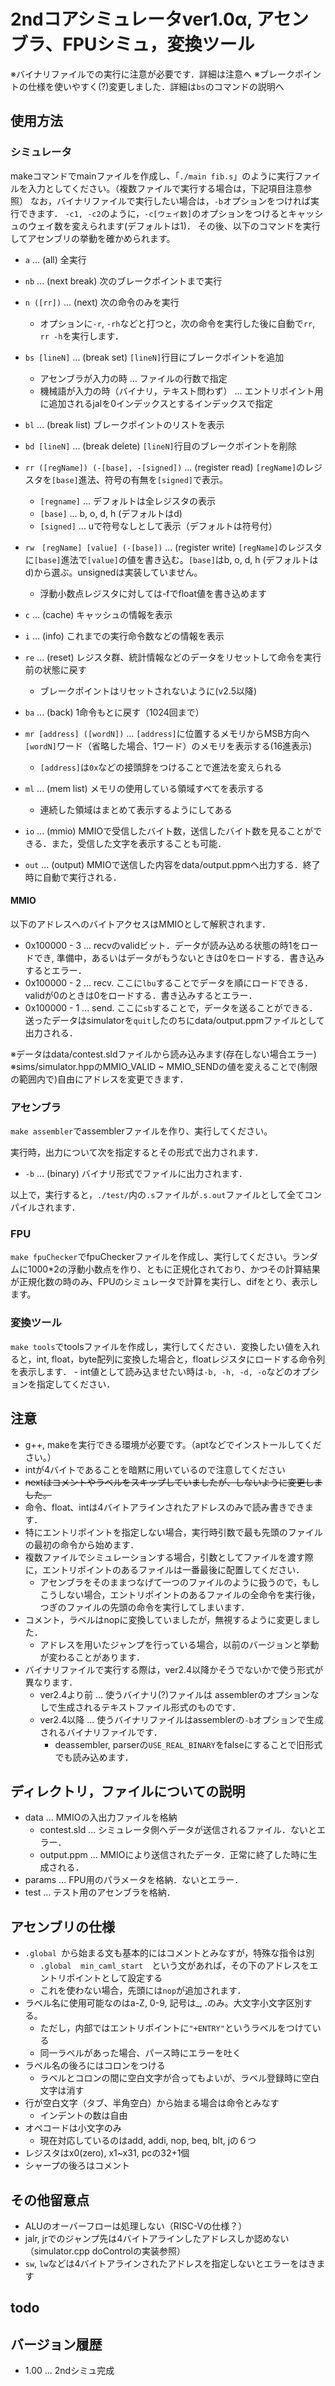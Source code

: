 
# 2ndコアシミュレータver1.0α, アセンブラ、FPUシミュ，変換ツール
※バイナリファイルでの実行に注意が必要です．詳細は注意へ
※ブレークポイントの仕様を使いやすく(?)変更しました．詳細は`bs`のコマンドの説明へ

## 使用方法
### シミュレータ
makeコマンドでmainファイルを作成し、「`./main fib.s`」のように実行ファイルを入力としてください。（複数ファイルで実行する場合は，下記項目注意参照）
なお，バイナリファイルで実行したい場合は，`-b`オプションをつければ実行できます．
`-c1, -c2`のように，`-c[ウェイ数]`のオプションをつけるとキャッシュのウェイ数を変えられます(デフォルトは1)．
その後、以下のコマンドを実行してアセンブリの挙動を確かめられます。
- `a`   ... (all) 全実行
- `nb`  ... (next break) 次のブレークポイントまで実行
- `n ([rr])`   ... (next) 次の命令のみを実行
    - オプションに`-r`, `-rh`などと打つと，次の命令を実行した後に自動で`rr`, `rr -h`を実行します．
- `bs [lineN]` ... (break set) `[lineN]`行目にブレークポイントを追加
    - アセンブラが入力の時 ... ファイルの行数で指定
    - 機械語が入力の時（バイナリ，テキスト問わず） ... エントリポイント用に追加されるjalを0インデックスとするインデックスで指定
- `bl`  ... (break list) ブレークポイントのリストを表示
- `bd [lineN]` ... (break delete) `[lineN]`行目のブレークポイントを削除
- `rr ([regName]) (-[base], -[signed])`  ... (register read) `[regName]`のレジスタを`[base]`進法、符号の有無を`[signed]`で表示。
    - `[regname]` ... デフォルトは全レジスタの表示
    - `[base]`    ... b, o, d, h (デフォルトはd)
    - `[signed]`  ... uで符号なしとして表示（デフォルトは符号付） 

- `rw　[regName] [value] (-[base])`  ... (register write) `[regName]`のレジスタに`[base]`進法で`[value]`の値を書き込む。`[base]`はb, o, d, h (デフォルトはd)から選ぶ。unsignedは実装していません。
    - 浮動小数点レジスタに対しては-fでfloat値を書き込めます
- `c`   ... (cache) キャッシュの情報を表示
- `i`   ... (info) これまでの実行命令数などの情報を表示
- `re`  ... (reset) レジスタ群、統計情報などのデータをリセットして命令を実行前の状態に戻す
    - ブレークポイントはリセットされないように(v2.5以降)
- `ba`   ... (back) 1命令もとに戻す（1024回まで）
- `mr [address] ([wordN])` ... `[address]`に位置するメモリからMSB方向へ`[wordN]`ワード（省略した場合、1ワード）のメモリを表示する(16進表示) 
    - `[address]`は`0x`などの接頭辞をつけることで進法を変えられる
- `ml`  ... (mem list) メモリの使用している領域すべてを表示する
    - 連続した領域はまとめて表示するようにしてある
- `io`  ... (mmio) MMIOで受信したバイト数，送信したバイト数を見ることができる．また，受信した文字を表示することも可能．
- `out` ... (output) MMIOで送信した内容をdata/output.ppmへ出力する．終了時に自動で実行される．
#### MMIO
以下のアドレスへのバイトアクセスはMMIOとして解釈されます．
- 0x100000 - 3 ... recvのvalidビット．データが読み込める状態の時1をロードでき, 準備中，あるいはデータがもうないときは0をロードする．書き込みするとエラー．
- 0x100000 - 2 ... recv. ここに`lbu`することでデータを順にロードできる．validが0のときは0をロードする．書き込みするとエラー．
- 0x100000 - 1 ... send. ここに`sb`することで，データを送ることができる．送ったデータはsimulatorを`quit`したのちにdata/output.ppmファイルとして出力される．

※データはdata/contest.sldファイルから読み込みます(存在しない場合エラー)
※sims/simulator.hppのMMIO_VALID ~ MMIO_SENDの値を変えることで(制限の範囲内で)自由にアドレスを変更できます．
### アセンブラ
`make assembler`でassemblerファイルを作り、実行してください。

実行時，出力について次を指定するとその形式で出力されます．
- `-b`   ... (binary) バイナリ形式でファイルに出力されます．

以上で，実行すると，`./test/`内の`.s`ファイルが`.s.out`ファイルとして全てコンパイルされます．


### FPU
`make fpuChecker`でfpuCheckerファイルを作成し、実行してください。ランダムに1000*2の浮動小数点を作り、ともに正規化されており、かつその計算結果が正規化数の時のみ、FPUのシミュレータで計算を実行し、difをとり、表示します。

### 変換ツール
`make tools`でtoolsファイルを作成し，実行してください．変換したい値を入れると，int, float，byte配列に変換した場合と，floatレジスタにロードする命令列を表示します．
    - int値として読み込ませたい時は`-b, -h, -d, -o`などのオプションを指定してください．


## 注意
- g++, makeを実行できる環境が必要です。（aptなどでインストールしてください。）
- intが4バイトであることを暗黙に用いているので注意してください
- ~~nextはコメントやラベルをスキップしていましたが、しないように変更しました。~~
- 命令、float、intは4バイトアラインされたアドレスのみで読み書きできます．
- 特にエントリポイントを指定しない場合，実行時引数で最も先頭のファイルの最初の命令から始めます．
- 複数ファイルでシミュレーションする場合，引数としてファイルを渡す際に，エントリポイントのあるファイルは一番最後に配置してください．
    - アセンブラをそのままつなげて一つのファイルのように扱うので，もしこうしない場合，エントリポイントのあるファイルの全命令を実行後，つぎのファイルの先頭の命令を実行してしまいます．
- コメント，ラベルはnopに変換していましたが，無視するように変更しました．
    - アドレスを用いたジャンプを行っている場合，以前のバージョンと挙動が変わることがあります．
- バイナリファイルで実行する際は，ver2.4以降かそうでないかで使う形式が異なります．
    - ver2.4より前 ... 使うバイナリ(?)ファイルは assemblerのオプションなしで生成されるテキストファイル形式のものです．
    - ver2.4以降   ... 使うバイナリファイルはassemblerの`-b`オプションで生成されるバイナリファイルです．
        - deassembler, parserの`USE_REAL_BINARY`をfalseにすることで旧形式でも読み込めます．

## ディレクトリ，ファイルについての説明
- data ... MMIOの入出力ファイルを格納
    - contest.sld ... シミュレータ側へデータが送信されるファイル．ないとエラー．
    - output.ppm  ... MMIOにより送信されたデータ．正常に終了した時に生成される．
- params ... FPU用のパラメータを格納．ないとエラー．
- test ... テスト用のアセンブラを格納．

## アセンブリの仕様
- `.global `から始まる文も基本的にはコメントとみなすが，特殊な指令は別
    - `.global	min_caml_start`　という文があれば，その下のアドレスをエントリポイントとして設定する
    - これを使わない場合，先頭には`nop`が追加されます．
- ラベル名に使用可能なのはa-Z, 0-9, 記号は_, .のみ。大文字小文字区別する。
    - ただし，内部ではエントリポイントに`"+ENTRY"`というラベルをつけている
    - 同一ラベルがあった場合、パース時にエラーを吐く
- ラベル名の後ろにはコロンをつける
    - ラベルとコロンの間に空白文字が合ってもよいが、ラベル登録時に空白文字は消す
- 行が空白文字（タブ、半角空白）から始まる場合は命令とみなす
    - インデントの数は自由
- オペコードは小文字のみ
    - 現在対応しているのはadd, addi, nop, beq, blt, jの６つ
- レジスタはx0(zero), x1~x31, pcの32+1個
- シャープの後ろはコメント

## その他留意点
- ALUのオーバーフローは処理しない（RISC-Vの仕様？）
- jalr, jrでのジャンプ先は4バイトアラインしたアドレスしか認めない（simulator.cpp doControlの実装参照）
- `sw`, `lw`などは4バイトアラインされたアドレスを指定しないとエラーをはきます

## todo


## バージョン履歴
- 1.00 ... 2ndシミュ完成